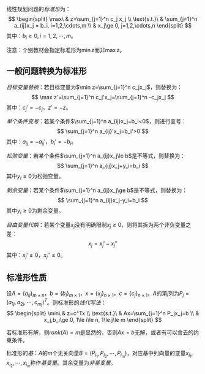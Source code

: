
线性规划问题的*标准形*为：
$$
\begin{split}
\max\ & z=\sum_{j=1}^n c_j x_j \\
\text{s.t.}\ & \sum_{j=1}^n a_{ij}x_j = b_i, i=1,2,\cdots,m \\
& x_j\ge 0, j=1,2,\cdots,n
\end{split}
$$
其中：$b_i\ge 0,i=1,2,\cdots,m$。

注意：个别教材会指定标准形为$\min z$而非$\max z$。

## 一般问题转换为标准形

*目标变量替换*：若目标变量为$\min z=\sum_{j=1}^n c_jx_j$，则替换为：
$$
\max z'=\sum_{j=1}^n c_j'x_j=\sum_{j=1}^n -c_jx_j
$$
其中：$c_j'=-c_j$，$z'=-z$。

*单个条件变号*：若某个条件$\sum_{j=1}^n a_{ij}x_j=b_i<0$，则进行变号：
$$
\sum_{j=1}^n a_{ij}'x_j=b_i'>0
$$
其中：$a_{ij}=-a_{ij}'$，$b_i'=-b_i$。

*松弛变量*：若某个条件$\sum_{j=1}^n a_{ij}x_j\le b$是不等式，则替换为：
$$
\sum_{j=1}^n a_{ij}x_j+y_i=b_i
$$
其中$y_i\ge 0$为松弛变量。

*剩余变量*：若某个条件$\sum_{j=1}^n a_{ij}x_j\ge b$是不等式，则替换为：
$$
\sum_{j=1}^n a_{ij}x_j-y_i=b_i
$$
其中$y_i\ge 0$为剩余变量。

*自由变量代换*：若某个变量$x_j$没有明确限制$x_j\ge 0$，则将其拆为两个非负变量之差：
$$
x_j=x_j'-x_j''
$$
其中：$x_j'\ge 0$，$x_j''\ge 0$。

## 标准形性质

设$A=\{a_{ij}\}_{m\times n}$，$b=\{b_i\}_{m\times 1}$，$x=\{x_j\}_{n\times 1}$，$c=\{c_j\}_{n\times 1}$，$A$的第$j$列为$P_j=(a_{1j},a_{2j},\cdots,c_{mj})^T$。则标准形的*线代写法*：
$$
\begin{split}
\min\ & z=c^Tx \\
\text{s.t.}\ & Ax=\sum_{j=1}^n P_jx_j=b \\
& x_j,b_i\ge 0, 1\le i\le n, 1\le j\le m
\end{split}
$$

若标准形有解，则$rank(A)=m$是显然的，否则$Ax=b$无解，或者有可以舍去的约束条件。

标准形的*基*：$A$的$m$个无关向量$B=(P_{i_1},P_{i_2},\cdots,P_{i_m})$，对应基中列向量的变量$x_{i_1},x_{i_2},\cdots,x_{i_m}$称作*基变量*。其余变量为*非基变量*。

